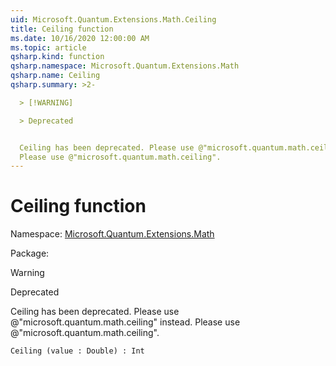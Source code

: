 ```yaml
---
uid: Microsoft.Quantum.Extensions.Math.Ceiling
title: Ceiling function
ms.date: 10/16/2020 12:00:00 AM
ms.topic: article
qsharp.kind: function
qsharp.namespace: Microsoft.Quantum.Extensions.Math
qsharp.name: Ceiling
qsharp.summary: >2-

  > [!WARNING]

  > Deprecated


  Ceiling has been deprecated. Please use @"microsoft.quantum.math.ceiling" instead.
  Please use @"microsoft.quantum.math.ceiling".
---
```


# Ceiling function

Namespace: [Microsoft.Quantum.Extensions.Math](xref:Microsoft.Quantum.Extensions.Math)

Package: [](https://nuget.org/packages/)


> [!WARNING]
> Deprecated
Ceiling has been deprecated. Please use @"microsoft.quantum.math.ceiling" instead.Please use @"microsoft.quantum.math.ceiling".

```Q#
Ceiling (value : Double) : Int
```
